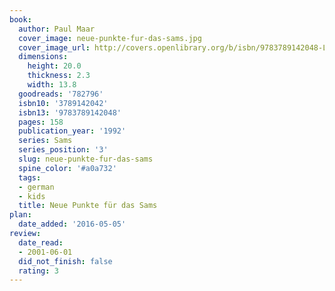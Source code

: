 ```yaml
---
book:
  author: Paul Maar
  cover_image: neue-punkte-fur-das-sams.jpg
  cover_image_url: http://covers.openlibrary.org/b/isbn/9783789142048-L.jpg
  dimensions:
    height: 20.0
    thickness: 2.3
    width: 13.8
  goodreads: '782796'
  isbn10: '3789142042'
  isbn13: '9783789142048'
  pages: 158
  publication_year: '1992'
  series: Sams
  series_position: '3'
  slug: neue-punkte-fur-das-sams
  spine_color: '#a0a732'
  tags:
  - german
  - kids
  title: Neue Punkte für das Sams
plan:
  date_added: '2016-05-05'
review:
  date_read:
  - 2001-06-01
  did_not_finish: false
  rating: 3
---
```

